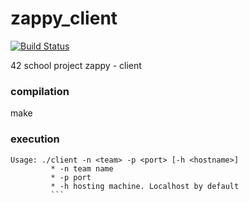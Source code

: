 # zappy_client
[![Build Status](https://travis-ci.org/DwarfOfTheRap/zappy_client.svg)](https://travis-ci.org/DwarfOfTheRap/zappy_client)

42 school project zappy - client

### compilation
make

### execution
```
Usage: ./client -n <team> -p <port> [-h <hostname>]
         * -n team name
         * -p port
         * -h hosting machine. Localhost by default
         ```
